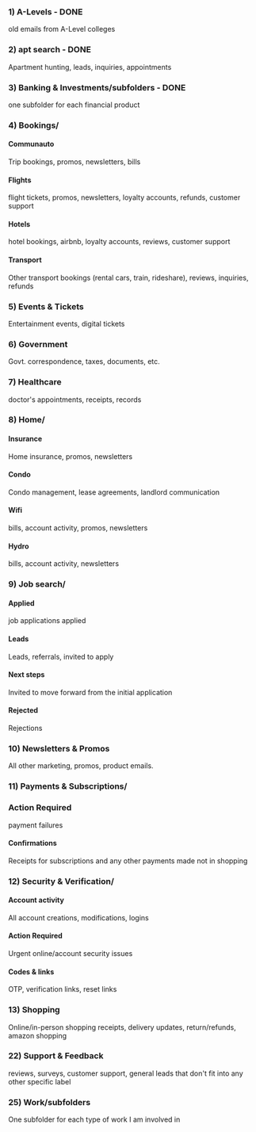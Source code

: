 ### 1) A-Levels - DONE
old emails from A-Level colleges
### 2) apt search - DONE
Apartment hunting, leads, inquiries, appointments
### 3) Banking & Investments/subfolders - DONE
one subfolder for each financial product
### 4) Bookings/
#### Communauto
Trip bookings, promos, newsletters, bills
#### Flights
flight tickets, promos, newsletters, loyalty accounts, refunds, customer support
#### Hotels
hotel bookings, airbnb, loyalty accounts, reviews, customer support
#### Transport
Other transport bookings (rental cars, train, rideshare), reviews, inquiries, refunds
### 5) Events & Tickets
Entertainment events, digital tickets
### 6) Government
Govt. correspondence, taxes, documents, etc.
### 7) Healthcare
doctor's appointments, receipts, records
### 8) Home/
#### Insurance
Home insurance, promos, newsletters
#### Condo
Condo management, lease agreements, landlord communication
#### Wifi
bills, account activity, promos, newsletters
#### Hydro
bills, account activity, newsletters
### 9) Job search/
#### Applied
job applications applied
#### Leads
Leads, referrals, invited to apply
#### Next steps
Invited to move forward from the initial application
#### Rejected
Rejections
### 10) Newsletters & Promos
All other marketing, promos, product emails.
### 11) Payments & Subscriptions/
### Action Required
payment failures
#### Confirmations
Receipts for subscriptions and any other payments made not in shopping
### 12) Security & Verification/
#### Account activity
All account creations, modifications, logins
#### Action Required
Urgent online/account security issues
#### Codes & links
OTP, verification links, reset links
### 13) Shopping
Online/in-person shopping receipts, delivery updates, return/refunds, amazon shopping
### 22) Support & Feedback
reviews, surveys, customer support, general leads that don't fit into any other specific label
### 25) Work/subfolders
One subfolder for each type of work I am involved in